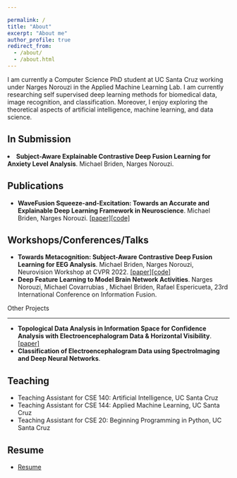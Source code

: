 ```yaml
---

permalink: /
title: "About"
excerpt: "About me"
author_profile: true
redirect_from:
  - /about/
  - /about.html
---
```


I am currently a Computer Science PhD student at UC Santa Cruz working under Narges Norouzi in the Applied Machine Learning Lab. I am currently researching self supervised deep learning methods for biomedical data, image recognition, and classification. Moreover, I enjoy exploring the theoretical aspects of artificial intelligence, machine learning, and data science.

In Submission
------

  <li><strong> Subject-Aware Explainable Contrastive Deep Fusion Learning for Anxiety Level Analysis</strong>. Michael Briden, Narges Norouzi.</li>

Publications
------

<ul>
  <li><strong> WaveFusion Squeeze-and-Excitation: Towards an Accurate and Explainable Deep Learning Framework in Neuroscience</strong>. Michael Briden, Narges Norouzi.  <a href="https://ieeexplore.ieee.org/document/9630605">[paper]</a><a href="https://github.com/bridenmj/WaveFusion">[code]</a></li>
</ul>


Workshops/Conferences/Talks
------

<ul>
  <li><strong> Towards Metacognition: Subject-Aware Contrastive Deep Fusion Learning for EEG Analysis</strong>. Michael Briden, Narges Norouzi, Neurovision Workshop at CVPR 2022. <a href="https://drive.google.com/file/d/1Nea9FWOAzDYEan3KPcKEUsy5JReY8eeR/view">[paper]</a><a href="https://github.com/bridenmj/Metacognition">[code]</a></li>

  <li><strong> Deep Feature Learning to Model Brain Network Activities</strong>. Narges Norouzi, Michael Covarrubias , Michael Briden, Rafael Espericueta, 23rd International Conference on Information Fusion. </li>
</ul>

Other Projects

------
<ul>
  <li><strong> Topological Data Analysis in Information Space for Confidence Analysis with Electroencephalogram Data & Horizontal Visibility</strong>. <a href="https://drive.google.com/file/d/1TAN4PMkaPSTuHHLptumIPsRISFc-1Pan/view?usp=sharing">[paper]</a></li>

  <li><strong> Classification of Electroencephalogram Data using
SpectroImaging and Deep Neural Networks</strong>.</li>
</ul>

Teaching
------

<ul>
<li>Teaching Assistant for CSE 140: Artificial Intelligence, UC Santa Cruz</li>
<li>Teaching Assistant for CSE 144: Applied Machine Learning, UC Santa Cruz</li>
<li>Teaching Assistant for CSE 20: Beginning Programming in Python, UC Santa Cruz</li>
</ul>

Resume
------

<ul>
<li><a href="https://bridenmj.github.io/_pages/Mbriden_Resume.pdf" target="_blank">Resume</a></li>
</ul>

